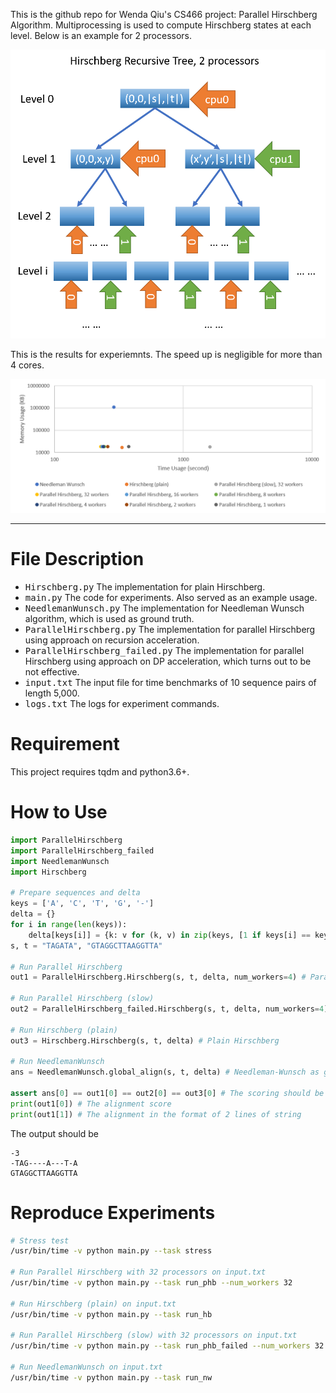 This is the github repo for Wenda Qiu's CS466 project: Parallel Hirschberg Algorithm. Multiprocessing is used to compute Hirschberg states at each level. Below is an example for 2 processors.

![Hirschberg Recursive Tree, processor number=2](image.png)

This is the results for experiemnts. The speed up is negligible for more than 4 cores.

![Time - Space Plot](results.png)

---

# File Description
* <tt>Hirschberg.py</tt> The implementation for plain Hirschberg.
* <tt>main.py</tt> The code for experiments. Also served as an example usage.
* <tt>NeedlemanWunsch.py</tt> The implementation for Needleman Wunsch algorithm, which is used as ground truth.
* <tt>ParallelHirschberg.py</tt> The implementation for parallel Hirschberg using approach on recursion acceleration.
* <tt>ParallelHirschberg\_failed.py</tt> The implementation for parallel Hirschberg using approach on DP acceleration, which turns out to be not effective.
* <tt>input.txt</tt> The input file for time benchmarks of 10 sequence pairs of length 5,000.
* <tt>logs.txt</tt> The logs for experiment commands. 

# Requirement

This project requires tqdm and python3.6+.

# How to Use

```python
import ParallelHirschberg
import ParallelHirschberg_failed
import NeedlemanWunsch
import Hirschberg

# Prepare sequences and delta
keys = ['A', 'C', 'T', 'G', '-']
delta = {}
for i in range(len(keys)):
    delta[keys[i]] = {k: v for (k, v) in zip(keys, [1 if keys[i] == keys[j] else -1 for j in range(len(keys))])}
s, t = "TAGATA", "GTAGGCTTAAGGTTA"
    
# Run Parallel Hirschberg
out1 = ParallelHirschberg.Hirschberg(s, t, delta, num_workers=4) # Parallel Hirschberg Approach 2

# Run Parallel Hirschberg (slow)
out2 = ParallelHirschberg_failed.Hirschberg(s, t, delta, num_workers=4) # Parallel Hirschberg Approach 1 (failed)

# Run Hirschberg (plain)
out3 = Hirschberg.Hirschberg(s, t, delta) # Plain Hirschberg

# Run NeedlemanWunsch
ans = NeedlemanWunsch.global_align(s, t, delta) # Needleman-Wunsch as ground truth

assert ans[0] == out1[0] == out2[0] == out3[0] # The scoring should be the same
print(out1[0]) # The alignment score
print(out1[1]) # The alignment in the format of 2 lines of string
```

The output should be
```
-3
-TAG----A---T-A
GTAGGCTTAAGGTTA
```

# Reproduce Experiments

```bash
# Stress test
/usr/bin/time -v python main.py --task stress

# Run Parallel Hirschberg with 32 processors on input.txt
/usr/bin/time -v python main.py --task run_phb --num_workers 32

# Run Hirschberg (plain) on input.txt
/usr/bin/time -v python main.py --task run_hb

# Run Parallel Hirschberg (slow) with 32 processors on input.txt
/usr/bin/time -v python main.py --task run_phb_failed --num_workers 32

# Run NeedlemanWunsch on input.txt
/usr/bin/time -v python main.py --task run_nw
```

